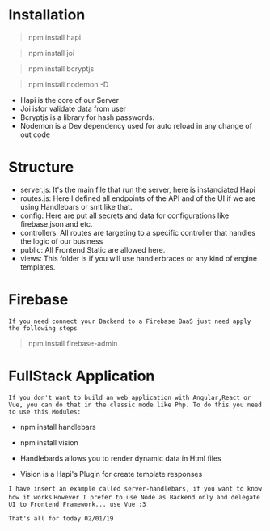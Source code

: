 # Installation
> npm install hapi

> npm install joi

> npm install bcryptjs

> npm install nodemon -D

- Hapi is the core of our Server
- Joi isfor validate data from user
- Bcryptjs is a library for hash passwords.
- Nodemon is a Dev dependency used for auto reload in any change of out code

# Structure
- server.js: It's the main file that run the server, here is instanciated Hapi
- routes.js: Here I defined all endpoints of the API and of the UI if we are using Handlebars or smt like that.
- config: Here are put all secrets and data for configurations like firebase.json and etc.
- controllers: All routes are targeting to a specific controller that handles the logic of our business
- public: All Frontend Static are allowed here.
- views: This folder is if you will use handlerbraces or any kind of engine templates.

# Firebase
`If you need connect your Backend to a Firebase BaaS just need apply the following steps`
> npm install firebase-admin
# FullStack Application
`If you don't want to build an web application with Angular,React or Vue, you can do that in the classic mode like Php. To do this you need to use this Modules:`
- npm install handlebars
- npm install vision

- Handlebards allows you to render dynamic data in Html files
- Vision is a Hapi's Plugin for create template responses

`I have insert an example called server-handlebars, if you want to know how it works`
`However I prefer to use Node as Backend only and delegate UI to Frontend Framework... use Vue :3`


`That's all for today 02/01/19`